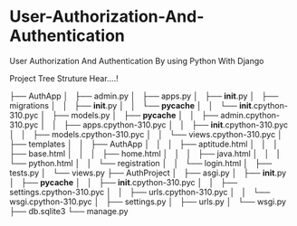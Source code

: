 # User-Authorization-And-Authentication
User Authorization And Authentication By using Python With Django

Project Tree Struture Hear....!


├── AuthApp
│   ├── admin.py
│   ├── apps.py
│   ├── __init__.py
│   ├── migrations
│   │   ├── __init__.py
│   │   └── __pycache__
│   │       └── __init__.cpython-310.pyc
│   ├── models.py
│   ├── __pycache__
│   │   ├── admin.cpython-310.pyc
│   │   ├── apps.cpython-310.pyc
│   │   ├── __init__.cpython-310.pyc
│   │   ├── models.cpython-310.pyc
│   │   └── views.cpython-310.pyc
│   ├── templates
│   │   ├── AuthApp
│   │   │   ├── aptitude.html
│   │   │   ├── base.html
│   │   │   ├── home.html
│   │   │   ├── java.html
│   │   │   └── python.html
│   │   └── registration
│   │       └── login.html
│   ├── tests.py
│   └── views.py
├── AuthProject
│   ├── asgi.py
│   ├── __init__.py
│   ├── __pycache__
│   │   ├── __init__.cpython-310.pyc
│   │   ├── settings.cpython-310.pyc
│   │   ├── urls.cpython-310.pyc
│   │   └── wsgi.cpython-310.pyc
│   ├── settings.py
│   ├── urls.py
│   └── wsgi.py
├── db.sqlite3
└── manage.py

